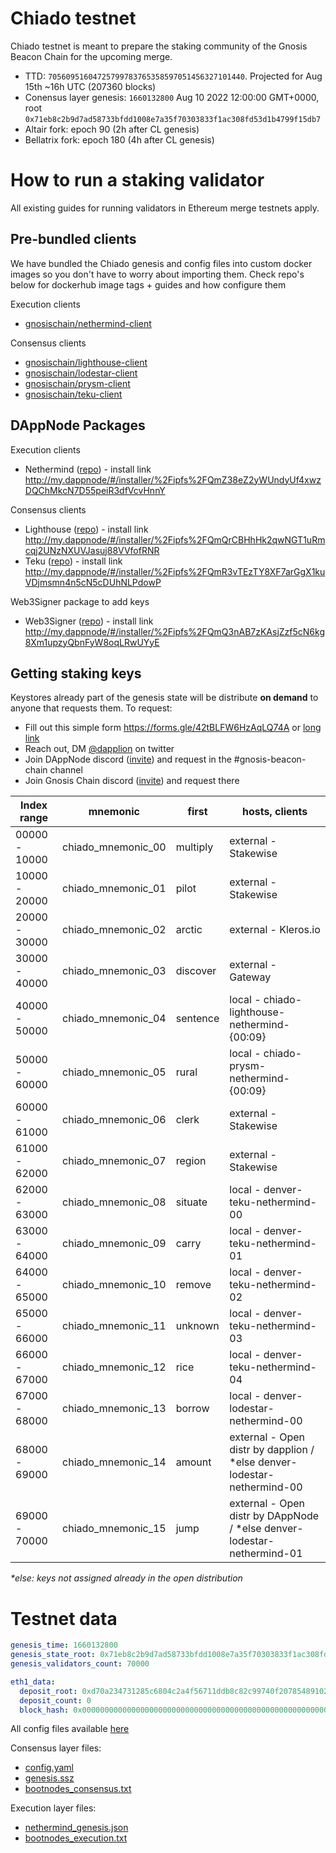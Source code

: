 # Chiado testnet

Chiado testnet is meant to prepare the staking community of the Gnosis Beacon Chain for the upcoming merge.

- TTD: `70560951604725799783765358597051456327101440`. Projected for Aug 15th ~16h UTC (207360 blocks)
- Conensus layer genesis: `1660132800` Aug 10 2022 12:00:00 GMT+0000, root `0x71eb8c2b9d7ad58733bfdd1008e7a35f70303833f1ac308fd53d1b4799f15db7`
- Altair fork: epoch 90 (2h after CL genesis)
- Bellatrix fork: epoch 180 (4h after CL genesis)

# How to run a staking validator

All existing guides for running validators in Ethereum merge testnets apply.

## Pre-bundled clients

We have bundled the Chiado genesis and config files into custom docker images so you don't have to worry about importing them. Check repo's below for dockerhub image tags + guides and how configure them

Execution clients

- [gnosischain/nethermind-client](https://github.com/gnosischain/nethermind-client)

Consensus clients

- [gnosischain/lighthouse-client](https://github.com/gnosischain/lighthouse-client)
- [gnosischain/lodestar-client](https://github.com/gnosischain/lodestar-client)
- [gnosischain/prysm-client](https://github.com/gnosischain/prysm-client)
- [gnosischain/teku-client](https://github.com/gnosischain/teku-client)

## DAppNode Packages

Execution clients

- Nethermind ([repo](https://github.com/dappnode/DAppNodePackage-Chiado-Nethermind)) - install link http://my.dappnode/#/installer/%2Fipfs%2FQmZ38eZ2yWUndyUf4xwzDQChMkcN7D55peiR3dfVcvHnnY

Consensus clients

- Lighthouse ([repo](https://github.com/dappnode/DAppNodePackage-lighthouse-chiado)) - install link http://my.dappnode/#/installer/%2Fipfs%2FQmQrCBHhHk2qwNGT1uRmcqj2UNzNXUVJasuj88VVfofRNR
- Teku ([repo](https://github.com/dappnode/DAppNodePackage-teku-chiado)) - install link http://my.dappnode/#/installer/%2Fipfs%2FQmR3vTEzTY8XF7arGgX1kuVDjmsmn4n5cN5cDUhNLPdowP

Web3Signer package to add keys

- Web3Signer ([repo](https://github.com/dappnode/DAppNodePackage-web3signer-chiado)) - install link http://my.dappnode/#/installer/%2Fipfs%2FQmQ3nAB7zKAsjZzf5cN6kg8Xm1upzyQbnFyW8oqLRwUYyE

## Getting staking keys

Keystores already part of the genesis state will be distribute **on demand** to anyone that requests them. To request:

- Fill out this simple form https://forms.gle/42tBLFW6HzAqLQ74A or [long link](https://docs.google.com/forms/d/e/1FAIpQLSeWfYgWagVBIOeEwn36VO3xm1LYIaL_29oYzf-_071LO6nJXg/viewform?usp=sf_link)
- Reach out, DM [@dapplion](https://twitter.com/dapplion) on twitter
- Join DAppNode discord ([invite](https://discord.gg/c28an8dA5k)) and request in the #gnosis-beacon-chain channel
- Join Gnosis Chain discord ([invite](https://discord.com/invite/3CtNAqVMRV)) and request there

| Index range   | mnemonic           | first    | hosts, clients                                                           |
| ------------- | ------------------ | -------- | ------------------------------------------------------------------------ |
| 00000 - 10000 | chiado_mnemonic_00 | multiply | external - Stakewise                                                     |
| 10000 - 20000 | chiado_mnemonic_01 | pilot    | external - Stakewise                                                     |
| 20000 - 30000 | chiado_mnemonic_02 | arctic   | external - Kleros.io                                                     |
| 30000 - 40000 | chiado_mnemonic_03 | discover | external - Gateway                                                       |
| 40000 - 50000 | chiado_mnemonic_04 | sentence | local - chiado-lighthouse-nethermind-{00:09}                             |
| 50000 - 60000 | chiado_mnemonic_05 | rural    | local - chiado-prysm-nethermind-{00:09}                                  |
| 60000 - 61000 | chiado_mnemonic_06 | clerk    | external - Stakewise                                                     |
| 61000 - 62000 | chiado_mnemonic_07 | region   | external - Stakewise                                                     |
| 62000 - 63000 | chiado_mnemonic_08 | situate  | local - denver-teku-nethermind-00                                        |
| 63000 - 64000 | chiado_mnemonic_09 | carry    | local - denver-teku-nethermind-01                                        |
| 64000 - 65000 | chiado_mnemonic_10 | remove   | local - denver-teku-nethermind-02                                        |
| 65000 - 66000 | chiado_mnemonic_11 | unknown  | local - denver-teku-nethermind-03                                        |
| 66000 - 67000 | chiado_mnemonic_12 | rice     | local - denver-teku-nethermind-04                                        |
| 67000 - 68000 | chiado_mnemonic_13 | borrow   | local - denver-lodestar-nethermind-00                                    |
| 68000 - 69000 | chiado_mnemonic_14 | amount   | external - Open distr by dapplion / \*else denver-lodestar-nethermind-00 |
| 69000 - 70000 | chiado_mnemonic_15 | jump     | external - Open distr by DAppNode / \*else denver-lodestar-nethermind-01 |

_\*else: keys not assigned already in the open distribution_

# Testnet data

```yaml
genesis_time: 1660132800
genesis_state_root: 0x71eb8c2b9d7ad58733bfdd1008e7a35f70303833f1ac308fd53d1b4799f15db7
genesis_validators_count: 70000

eth1_data:
  deposit_root: 0xd70a234731285c6804c2a4f56711ddb8c82c99740f207854891028af34e27e5e
  deposit_count: 0
  block_hash: 0x0000000000000000000000000000000000000000000000000000000000000000
```

All config files available [here](custom_config_data)

Consensus layer files:

- [config.yaml](custom_config_data/config.yaml)
- [genesis.ssz](custom_config_data/genesis.ssz)
- [bootnodes_consensus.txt](custom_config_data/bootnodes_consensus.txt)

Execution layer files:

- [nethermind_genesis.json](custom_config_data/nethermind_genesis.json)
- [bootnodes_execution.txt](custom_config_data/bootnodes_execution.txt)
